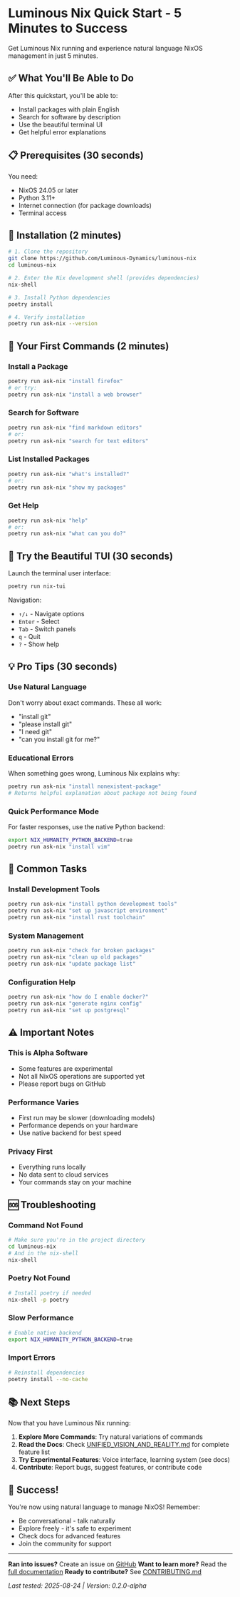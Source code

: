 # Luminous Nix Quick Start - 5 Minutes to Success

Get Luminous Nix running and experience natural language NixOS management in just 5 minutes.

## ✅ What You'll Be Able to Do

After this quickstart, you'll be able to:
- Install packages with plain English
- Search for software by description
- Use the beautiful terminal UI
- Get helpful error explanations

## 📋 Prerequisites (30 seconds)

You need:
- NixOS 24.05 or later
- Python 3.11+
- Internet connection (for package downloads)
- Terminal access

## 🚀 Installation (2 minutes)

```bash
# 1. Clone the repository
git clone https://github.com/Luminous-Dynamics/luminous-nix
cd luminous-nix

# 2. Enter the Nix development shell (provides dependencies)
nix-shell

# 3. Install Python dependencies
poetry install

# 4. Verify installation
poetry run ask-nix --version
```

## 🎯 Your First Commands (2 minutes)

### Install a Package
```bash
poetry run ask-nix "install firefox"
# or try:
poetry run ask-nix "install a web browser"
```

### Search for Software
```bash
poetry run ask-nix "find markdown editors"
# or:
poetry run ask-nix "search for text editors"
```

### List Installed Packages
```bash
poetry run ask-nix "what's installed?"
# or:
poetry run ask-nix "show my packages"
```

### Get Help
```bash
poetry run ask-nix "help"
# or:
poetry run ask-nix "what can you do?"
```

## 🎨 Try the Beautiful TUI (30 seconds)

Launch the terminal user interface:
```bash
poetry run nix-tui
```

Navigation:
- `↑/↓` - Navigate options
- `Enter` - Select
- `Tab` - Switch panels
- `q` - Quit
- `?` - Show help

## 💡 Pro Tips (30 seconds)

### Use Natural Language
Don't worry about exact commands. These all work:
- "install git"
- "please install git"
- "I need git"
- "can you install git for me?"

### Educational Errors
When something goes wrong, Luminous Nix explains why:
```bash
poetry run ask-nix "install nonexistent-package"
# Returns helpful explanation about package not being found
```

### Quick Performance Mode
For faster responses, use the native Python backend:
```bash
export NIX_HUMANITY_PYTHON_BACKEND=true
poetry run ask-nix "install vim"
```

## 🎯 Common Tasks

### Install Development Tools
```bash
poetry run ask-nix "install python development tools"
poetry run ask-nix "set up javascript environment"
poetry run ask-nix "install rust toolchain"
```

### System Management
```bash
poetry run ask-nix "check for broken packages"
poetry run ask-nix "clean up old packages"
poetry run ask-nix "update package list"
```

### Configuration Help
```bash
poetry run ask-nix "how do I enable docker?"
poetry run ask-nix "generate nginx config"
poetry run ask-nix "set up postgresql"
```

## ⚠️ Important Notes

### This is Alpha Software
- Some features are experimental
- Not all NixOS operations are supported yet
- Please report bugs on GitHub

### Performance Varies
- First run may be slower (downloading models)
- Performance depends on your hardware
- Use native backend for best speed

### Privacy First
- Everything runs locally
- No data sent to cloud services
- Your commands stay on your machine

## 🆘 Troubleshooting

### Command Not Found
```bash
# Make sure you're in the project directory
cd luminous-nix
# And in the nix-shell
nix-shell
```

### Poetry Not Found
```bash
# Install poetry if needed
nix-shell -p poetry
```

### Slow Performance
```bash
# Enable native backend
export NIX_HUMANITY_PYTHON_BACKEND=true
```

### Import Errors
```bash
# Reinstall dependencies
poetry install --no-cache
```

## 📚 Next Steps

Now that you have Luminous Nix running:

1. **Explore More Commands**: Try natural variations of commands
2. **Read the Docs**: Check [UNIFIED_VISION_AND_REALITY.md](UNIFIED_VISION_AND_REALITY.md) for complete feature list
3. **Try Experimental Features**: Voice interface, learning system (see docs)
4. **Contribute**: Report bugs, suggest features, or contribute code

## 🎉 Success!

You're now using natural language to manage NixOS! Remember:
- Be conversational - talk naturally
- Explore freely - it's safe to experiment
- Check docs for advanced features
- Join the community for support

---

**Ran into issues?** Create an issue on [GitHub](https://github.com/Luminous-Dynamics/luminous-nix/issues)
**Want to learn more?** Read the [full documentation](docs/README.md)
**Ready to contribute?** See [CONTRIBUTING.md](CONTRIBUTING.md)

*Last tested: 2025-08-24 | Version: 0.2.0-alpha*
